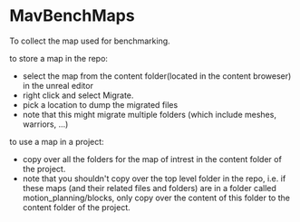 # MavBenchMaps
To collect the map used for benchmarking.

to store a map in the repo: 
 - select the map from the content folder(located in the content broweser) in the unreal editor
 - right click and select Migrate.
 - pick a location to dump the migrated files
 - note that this might migrate multiple folders (which include meshes, warriors, ...)


to use a map in a project:
 - copy over all the folders for the map of intrest in the content folder of the project. 
 - note that you shouldn't copy over the top level folder in the repo, i.e. if these maps (and their related files and folders) are in a folder called motion_planning/blocks, only copy over the content of this folder to the 
   content folder of the project. 
